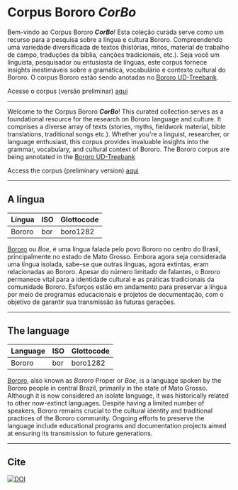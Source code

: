 # Corpus Bororo _CorBo_

Bem-vindo ao Corpus Bororo **_CorBo_**! Esta coleção curada serve como um recurso para a pesquisa sobre a língua e cultura Bororo. Compreendendo uma variedade diversificada de textos (histórias, mitos, material de trabalho de campo, traduções da bíblia, canções tradicionais, etc.). Seja você um linguista, pesquisador ou entusiasta de línguas, este corpus fornece insights inestimáveis sobre a gramática, vocabulário e contexto cultural do Bororo. O corpus Bororo estão sendo anotadas no [Bororo UD-Treebank](https://github.com/UniversalDependencies/UD_Bororo-BDT/blob/dev/bor_bdt-ud-test.conllu).

Acesse o corpus (versão preliminar) [aqui](https://boeenomoto.pythonanywhere.com/corpus/index.html)



---

Welcome to the Corpus Bororo **_CorBo_**! This curated collection serves as a foundational resource for the research on Bororo language and culture. It comprises a diverse array of texts (stories, myths, fieldwork material, bible translations, traditional songs etc.). Whether you're a linguist, researcher, or language enthusiast, this corpus provides invaluable insights into the grammar, vocabulary, and cultural context of Bororo. The Bororo corpus are being annotated in the [Bororo UD-Treebank](https://github.com/UniversalDependencies/UD_Bororo-BDT/blob/dev/bor_bdt-ud-test.conllu)

Access the corpus (preliminary version) [aqui](https://boeenomoto.pythonanywhere.com/corpus/index.html)

---

## A língua

Língua | ISO | Glottocode
------|------|----------
Bororo| bor | boro1282

[Bororo](https://glottolog.org/resource/languoid/id/boro1282) ou _Boe_, é uma língua falada pelo povo Bororo no centro do Brasil, principalmente no estado de Mato Grosso. Embora agora seja considerada uma língua isolada, sabe-se que outras línguas, agora extintas, eram relacionadas ao Bororo. Apesar do número limitado de falantes, o Bororo permanece vital para a identidade cultural e as práticas tradicionais da comunidade Bororo. Esforços estão em andamento para preservar a língua por meio de programas educacionais e projetos de documentação, com o objetivo de garantir sua transmissão às futuras gerações.

---

## The language

Language | ISO | Glottocode
------|------|----------
Bororo| bor | boro1282

[Bororo](https://glottolog.org/resource/languoid/id/boro1282), also known as _Bororo_ Proper or _Boe_, is a language spoken by the Bororo people in central Brazil, primarily in the state of Mato Grosso. Although it is now considered an isolate language, it was historically related to other now-extinct languages. Despite having a limited number of speakers, Bororo remains crucial to the cultural identity and traditional practices of the Bororo community. Ongoing efforts to preserve the language include educational programs and documentation projects aimed at ensuring its transmission to future generations. 



---

## Cite

[![DOI](https://zenodo.org/badge/DOI/10.5281/zenodo.12110452.svg)](https://doi.org/10.5281/zenodo.12110452)






